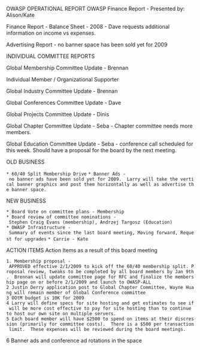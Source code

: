 OWASP OPERATIONAL REPORT OWASP Finance Report - Presented by:
Alison/Kate

Finance Report - Balance Sheet - 2008 - Dave requests additional
information on income vs expenses.

Advertising Report - no banner space has been sold yet for 2009

INDIVIDUAL COMMITTEE REPORTS

Global Membership Committee Update - Brennan

Individual Member / Organizational Supporter

Global Industry Committee Update - Brennan

Global Conferences Committee Update - Dave

Global Projects Committee Update - Dinis

Global Chapter Committee Update - Seba - Chapter committee needs more
members.

Global Education Committee Update - Seba - conference call scheduled for
this week. Should have a proposal for the board by the next meeting.

OLD BUSINESS

`* 60/40 Split Membership Drive`
`* Banner Ads - no banner ads have been sold yet for 2009.  Larry will take the vertical banner graphics and post them horizontally as well as advertise the banner space.`

NEW BUSINESS

`* Board Vote on committee plans - Membership`
`* Board review of committee nominations - Stephen Craig Evans (membership), Andrzej Targosz (Education)`
`* OWASP Infrastructure - Summary of events since the last board meeting, Moving forward, Request for upgrades`
`* Carrie - Kate`

ACTION ITEMS Action Items as a result of this board meeting

`1. Membership proposal - APPROVED effective 2/1/2009 to kick off the 60/40 membership split. Proposal review, tweaks to be completed by all board members by Jan 9th.  Brennan will update committee page for RFC and finalize the membership page on or before 2/1/2009 and launch to OWASP-ALL`
`2 Justin Derry application post to Global Chapter Committee, Wayne Huang will remain member of Global Conference committee`
`3 OOtM budget is 10K for 2009`
`4 Larry will define specs for site hosting and get estimates to see if will be more cost effective to pay for site hosting than to continue to host our own site on multiple servers.`
`5 Each board member will have $2500 to spend on items at their discression (primarily for committee costs).  There is a $500 per transaction limit.  These expenses will be reviewed during the board meetings.`

6 Banner ads and conference ad rotations in the space